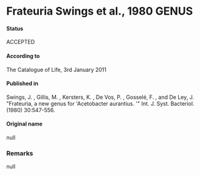 Frateuria Swings et al., 1980 GENUS
=======

#### Status
ACCEPTED

#### According to
The Catalogue of Life, 3rd January 2011

#### Published in
Swings, J. , Gillis, M. , Kersters, K. , De Vos, P. , Gosselé, F. , and De Ley, J. "Frateuria, a new genus for 'Acetobacter aurantius. '" Int. J. Syst. Bacteriol. (1980) 30:547-556.

#### Original name
null

### Remarks
null